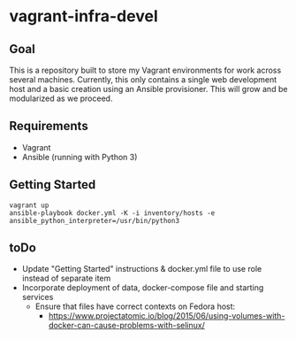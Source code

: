 # vagrant-infra-devel

## Goal

This is a repository built to store my Vagrant environments for work across several machines. Currently, this only contains a single web development host and a basic creation using an Ansible provisioner. This will grow and be modularized as we proceed. 

## Requirements

- Vagrant
- Ansible (running with Python 3)

## Getting Started

```
vagrant up
ansible-playbook docker.yml -K -i inventory/hosts -e ansible_python_interpreter=/usr/bin/python3
```

## toDo

- Update "Getting Started" instructions & docker.yml file to use role instead of separate item
- Incorporate deployment of data, docker-compose file and starting services
    - Ensure that files have correct contexts on Fedora host:
        - https://www.projectatomic.io/blog/2015/06/using-volumes-with-docker-can-cause-problems-with-selinux/
